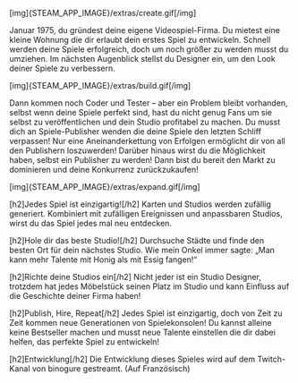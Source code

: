 [img]{STEAM_APP_IMAGE}/extras/create.gif[/img]

Januar 1975, du gründest deine eigene Videospiel-Firma.
Du mietest eine kleine Wohnung die dir erlaubt dein erstes Spiel zu entwickeln. Schnell werden deine Spiele erfolgreich, doch um noch größer zu werden musst  du umziehen. Im nächsten Augenblick stellst du Designer ein, um den Look deiner Spiele zu verbessern.

[img]{STEAM_APP_IMAGE}/extras/build.gif[/img]

Dann kommen noch Coder und Tester – aber ein Problem bleibt vorhanden, selbst wenn deine Spiele perfekt sind, hast du nicht genug Fans um sie selbst zu veröffentlichen und dein Studio profitabel zu machen. Du musst dich an Spiele-Publisher wenden die deine Spiele den letzten Schliff verpassen!
Nur eine Aneinanderkettung von Erfolgen ermöglicht dir von all den Publishern loszuwerden! Darüber hinaus wirst du die Möglichkeit haben, selbst ein Publisher zu werden! Dann bist du bereit den Markt zu dominieren und deine Konkurrenz zurückzukaufen!

[img]{STEAM_APP_IMAGE}/extras/expand.gif[/img]

[h2]Jedes Spiel ist einzigartig![/h2]
Karten und Studios werden zufällig generiert. Kombiniert mit zufälligen Ereignissen und anpassbaren Studios, wirst du das Spiel jedes mal neu entdecken.

[h2]Hole dir das beste Studio![/h2]
Durchsuche Städte und finde den besten Ort für dein nächstes Studio.
Wie mein Onkel immer sagte: „Man kann mehr Talente mit Honig als mit Essig fangen!“

[h2]Richte deine Studios ein[/h2]
Nicht jeder ist ein Studio Designer, trotzdem hat jedes Möbelstück seinen Platz im Studio und kann Einfluss auf die Geschichte deiner Firma haben!

[h2]Publish, Hire, Repeat[/h2]
Jedes Spiel ist einzigartig, doch von Zeit zu Zeit kommen neue Generationen von Spielekonsolen!
Du kannst alleine keine Bestseller machen und musst neue Talente einstellen die dir dabei helfen, das perfekte Spiel zu entwickeln!

[h2]Entwicklung[/h2]
Die Entwicklung dieses Spieles wird auf dem Twitch-Kanal von binogure gestreamt. (Auf Französisch)